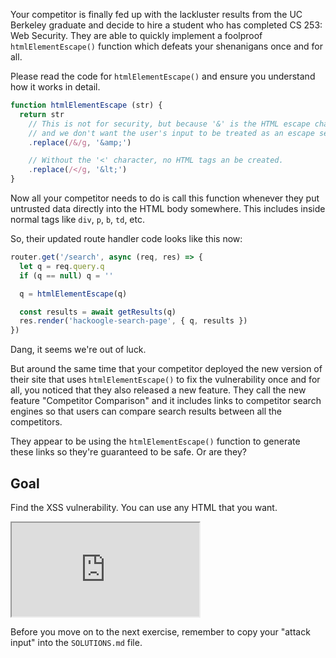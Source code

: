 Your competitor is finally fed up with the lackluster results from the UC Berkeley graduate and decide to hire a student who has completed CS 253: Web Security. They are able to quickly implement a foolproof `htmlElementEscape()` function which defeats your shenanigans once and for all.

Please read the code for `htmlElementEscape()` and ensure you understand how it works in detail.

```js
function htmlElementEscape (str) {
  return str
    // This is not for security, but because '&' is the HTML escape character
    // and we don't want the user's input to be treated as an escape sequence.
    .replace(/&/g, '&amp;')

    // Without the '<' character, no HTML tags an be created.
    .replace(/</g, '&lt;')
}
```

Now all your competitor needs to do is call this function whenever they put untrusted data directly into the HTML body somewhere. This includes inside normal tags like `div`, `p`, `b`, `td`, etc.

So, their updated route handler code looks like this now:

```js
router.get('/search', async (req, res) => {
  let q = req.query.q
  if (q == null) q = ''

  q = htmlElementEscape(q)

  const results = await getResults(q)
  res.render('hackoogle-search-page', { q, results })
})
```

Dang, it seems we're out of luck.

But around the same time that your competitor deployed the new version of their site that uses `htmlElementEscape()` to fix the vulnerability once and for all, you noticed that they also released a new feature. They call the new feature "Competitor Comparison" and it includes links to competitor search engines so that users can compare search results between all the competitors.

They appear to be using the `htmlElementEscape()` function to generate these links so they're guaranteed to be safe. Or are they?

## Goal

Find the XSS vulnerability. You can use any HTML that you want.

<iframe src='http://localhost:4090'></iframe>

Before you move on to the next exercise, remember to copy your "attack input" into the `SOLUTIONS.md` file.

